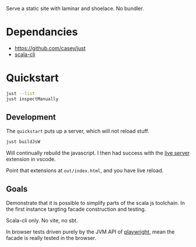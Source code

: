 
Serve a static site with laminar and shoelace. No bundler.

# Dependancies

- https://github.com/casey/just
- [scala-cli](https://scala-cli.virtuslab.org)

# Quickstart

```sh
just --list
just inspectManually
```

## Development

The `quickstart` puts up a server, which will not reload stuff.

```sh
just buildJsW
```

Will continually rebuild the javascript. I then had success with the [live server](https://marketplace.visualstudio.com/items?itemName=ritwickdey.LiveServer) extension in vscode.

Point that extensions at `out/index.html`, and you have live reload.

## Goals

Demonstrate that it is possible to simplify parts of the scala js toolchain. In the first instance targting facade construction and testing.

Scala-cli only. No vite, no sbt.

In browser tests driven purely by the JVM API of [playwright](https://playwright.dev/java/), mean the facade is really tested in the browser.
